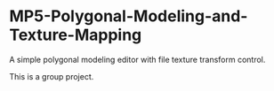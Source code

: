 # MP5-Polygonal-Modeling-and-Texture-Mapping
A simple polygonal modeling editor with file texture transform control.

This is a group project.
